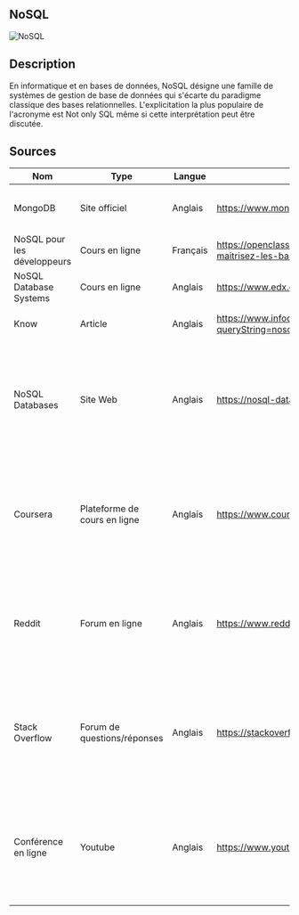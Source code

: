 ## NoSQL

![NoSQL](https://uploads-ssl.webflow.com/60ec34540d013784844d2ee2/61df1384d45846dc91e0d5f8_NoSQL.png "NoSQL")

## Description
En informatique et en bases de données, NoSQL désigne une famille de systèmes de gestion de base de données qui s'écarte du paradigme classique des bases relationnelles. L'explicitation la plus populaire de l'acronyme est Not only SQL même si cette interprétation peut être discutée.

## Sources

Nom | Type | Langue | Lien | Description | Tags | Note
 --- | --- | --- | --- | --- | --- | --- 
MongoDB|Site officiel|Anglais|https://www.mongodb.com/home|Site officiel de MongoDB, un des principaux SGBD NoSQL|MongoDB, NoSQL, SGBD|4/5
NoSQL pour les développeurs|Cours en ligne|Français|https://openclassrooms.com/fr/courses/4462426-maitrisez-les-bases-de-donnees-nosql|Cours en ligne sur le NoSQL pour les développeurs|NoSQL, développement|4/5
NoSQL Database Systems|Cours en ligne|Anglais|https://www.edx.org/search?q=nosql|Cours en ligne sur les SGBD NoSQL|NoSQL, SGBD|4
Know|Article|Anglais|https://www.infoq.com/search.action?queryString=nosql&page=1&searchOrder=|Article sur ce qu'il faut savoir sur le NoSQL|NoSQL, base de connaissances|3/5
NoSQL Databases|Site Web|Anglais|https://nosql-database.org/|Un site Web qui offre une vue d'ensemble des différents types de bases de données NoSQL disponibles, ainsi que des comparaisons et des exemples de cas d'utilisation.|NoSQL, base de données, comparaison|4/5
Coursera|Plateforme de cours en ligne|Anglais|https://www.coursera.org/courses?query=nosql|Une plateforme de cours en ligne qui propose des cours sur le NoSQL, comme "MongoDB Fundamentals" et "Data Management: NoSQL and Big Data".|NoSQL, formation en ligne, MongoDB|4/5
Reddit|Forum en ligne|Anglais|https://www.reddit.com/r/nosql/|Un forum en ligne dédié au NoSQL, où les utilisateurs peuvent poser des questions, partager des conseils et discuter de différents aspects du NoSQL.|NoSQL, forum, Reddit|3/5
Stack Overflow|Forum de questions/réponses|Anglais|https://stackoverflow.com/questions/tagged/nosql|Un forum de questions/réponses populaire où les développeurs peuvent poser des questions sur le NoSQL et recevoir des réponses de la part de la communauté.|NoSQL, développement, Stack Overflow|5/5
Conférence en ligne|Youtube|Anglais|https://www.youtube.com/watch?v=qI_g07C_Q5I|Cette conférence en ligne de Cassandra Summit explique comment utiliser Cassandra, une base de données NoSQL distribuée, pour gérer des données à grande échelle.|NoSQL, bases de données, Cassandra|4/5